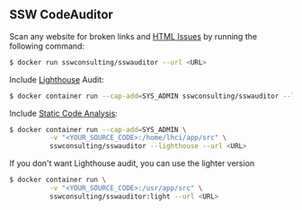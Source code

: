 ## SSW CodeAuditor

Scan any website for broken links and [HTML Issues](https://htmlhint.com) by running the following command:

```bash
$ docker run sswconsulting/sswauditor --url <URL>
```

Include [Lighthouse](https://developers.google.com/web/tools/lighthouse) Audit:

```bash
$ docker container run --cap-add=SYS_ADMIN sswconsulting/sswauditor --lighthouse --url <URL>
```

Include [Static Code Analysis](https://github.com/nvhoanganh/urlchecker/tree/master/sswcodeauditor/rules):

```bash
$ docker container run --cap-add=SYS_ADMIN \
          -v "<YOUR_SOURCE_CODE>:/home/lhci/app/src" \
          sswconsulting/sswauditor --lighthouse --url <URL>
```

If you don't want Lighthouse audit, you can use the lighter version
```bash
$ docker container run \
          -v "<YOUR_SOURCE_CODE>:/usr/app/src" \
          sswconsulting/sswauditor:light --url <URL>
```